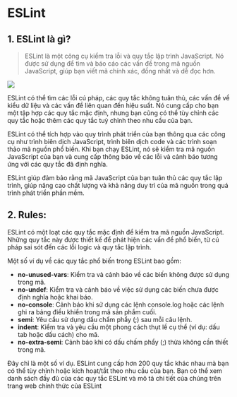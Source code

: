 # ESLint

## 1. ESLint là gì?
> ESLint là một công cụ kiểm tra lỗi và quy tắc lập trình JavaScript. Nó được sử dụng để tìm và báo cáo các vấn đề trong mã nguồn JavaScript, giúp bạn viết mã chính xác, đồng nhất và dễ đọc hơn.

![](https://res.cloudinary.com/practicaldev/image/fetch/s--dWcPMxnR--/c_imagga_scale,f_auto,fl_progressive,h_420,q_auto,w_1000/https://dev-to-uploads.s3.amazonaws.com/uploads/articles/hk083ugohb8gcuv8xt8t.png)

ESLint có thể tìm các lỗi cú pháp, các quy tắc không tuân thủ, các vấn đề về kiểu dữ liệu và các vấn đề liên quan đến hiệu suất. Nó cung cấp cho bạn một tập hợp các quy tắc mặc định, nhưng bạn cũng có thể tùy chỉnh các quy tắc hoặc thêm các quy tắc tuỳ chỉnh theo nhu cầu của bạn.

ESLint có thể tích hợp vào quy trình phát triển của bạn thông qua các công cụ như trình biên dịch JavaScript, trình biên dịch code và các trình soạn thảo mã nguồn phổ biến. Khi bạn chạy ESLint, nó sẽ kiểm tra mã nguồn JavaScript của bạn và cung cấp thông báo về các lỗi và cảnh báo tương ứng với các quy tắc đã định nghĩa.

ESLint giúp đảm bảo rằng mã JavaScript của bạn tuân thủ các quy tắc lập trình, giúp nâng cao chất lượng và khả năng duy trì của mã nguồn trong quá trình phát triển phần mềm.

## 2. Rules:
ESLint có một loạt các quy tắc mặc định để kiểm tra mã nguồn JavaScript. Những quy tắc này được thiết kế để phát hiện các vấn đề phổ biến, từ cú pháp sai sót đến các lỗi logic và quy tắc lập trình.

Một số ví dụ về các quy tắc phổ biến trong ESLint bao gồm:
- **no-unused-vars**: Kiểm tra và cảnh báo về các biến không được sử dụng trong mã.
- **no-undef**: Kiểm tra và cảnh báo về việc sử dụng các biến chưa được định nghĩa hoặc khai báo.
- **no-console**: Cảnh báo khi sử dụng các lệnh console.log hoặc các lệnh ghi ra bảng điều khiển trong mã sản phẩm cuối.
- **semi**: Yêu cầu sử dụng dấu chấm phẩy (;) sau mỗi câu lệnh.
- **indent**: Kiểm tra và yêu cầu một phong cách thụt lề cụ thể (ví dụ: dấu tab hoặc dấu cách) cho mã.
- **no-extra-semi**: Cảnh báo khi có dấu chấm phẩy (;) thừa không cần thiết trong mã.

Đây chỉ là một số ví dụ. ESLint cung cấp hơn 200 quy tắc khác nhau mà bạn có thể tùy chỉnh hoặc kích hoạt/tắt theo nhu cầu của bạn. Bạn có thể xem danh sách đầy đủ của các quy tắc ESLint và mô tả chi tiết của chúng trên trang web chính thức của ESLint
